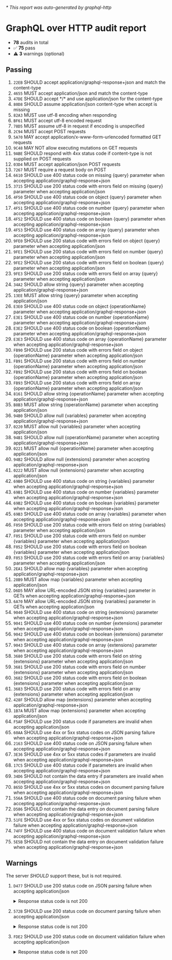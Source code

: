_* This report was auto-generated by graphql-http_

# GraphQL over HTTP audit report

- **78** audits in total
- ✅ **75** pass
- ⚠️ **3** warnings (optional)

## Passing
1. `22EB` SHOULD accept application/graphql-response+json and match the content-type
2. `4655` MUST accept application/json and match the content-type
3. `47DE` SHOULD accept \*/\* and use application/json for the content-type
4. `80D8` SHOULD assume application/json content-type when accept is missing
5. `82A3` MUST use utf-8 encoding when responding
6. `BF61` MUST accept utf-8 encoded request
7. `78D5` MUST assume utf-8 in request if encoding is unspecified
8. `2C94` MUST accept POST requests
9. `5A70` MAY accept application/x-www-form-urlencoded formatted GET requests
10. `9C48` MAY NOT allow executing mutations on GET requests
11. `9ABE` SHOULD respond with 4xx status code if content-type is not supplied on POST requests
12. `03D4` MUST accept application/json POST requests
13. `7267` MUST require a request body on POST
14. `6610` SHOULD use 400 status code on missing {query} parameter when accepting application/graphql-response+json
15. `3715` SHOULD use 200 status code with errors field on missing {query} parameter when accepting application/json
16. `4F50` SHOULD use 400 status code on object {query} parameter when accepting application/graphql-response+json
17. `4F51` SHOULD use 400 status code on number {query} parameter when accepting application/graphql-response+json
18. `4F52` SHOULD use 400 status code on boolean {query} parameter when accepting application/graphql-response+json
19. `4F53` SHOULD use 400 status code on array {query} parameter when accepting application/graphql-response+json
20. `9FE0` SHOULD use 200 status code with errors field on object {query} parameter when accepting application/json
21. `9FE1` SHOULD use 200 status code with errors field on number {query} parameter when accepting application/json
22. `9FE2` SHOULD use 200 status code with errors field on boolean {query} parameter when accepting application/json
23. `9FE3` SHOULD use 200 status code with errors field on array {query} parameter when accepting application/json
24. `34A2` SHOULD allow string {query} parameter when accepting application/graphql-response+json
25. `13EE` MUST allow string {query} parameter when accepting application/json
26. `E3E0` SHOULD use 400 status code on object {operationName} parameter when accepting application/graphql-response+json
27. `E3E1` SHOULD use 400 status code on number {operationName} parameter when accepting application/graphql-response+json
28. `E3E2` SHOULD use 400 status code on boolean {operationName} parameter when accepting application/graphql-response+json
29. `E3E3` SHOULD use 400 status code on array {operationName} parameter when accepting application/graphql-response+json
30. `FB90` SHOULD use 200 status code with errors field on object {operationName} parameter when accepting application/json
31. `FB91` SHOULD use 200 status code with errors field on number {operationName} parameter when accepting application/json
32. `FB92` SHOULD use 200 status code with errors field on boolean {operationName} parameter when accepting application/json
33. `FB93` SHOULD use 200 status code with errors field on array {operationName} parameter when accepting application/json
34. `8161` SHOULD allow string {operationName} parameter when accepting application/graphql-response+json
35. `B8B3` MUST allow string {operationName} parameter when accepting application/json
36. `94B0` SHOULD allow null {variables} parameter when accepting application/graphql-response+json
37. `0220` MUST allow null {variables} parameter when accepting application/json
38. `94B1` SHOULD allow null {operationName} parameter when accepting application/graphql-response+json
39. `0221` MUST allow null {operationName} parameter when accepting application/json
40. `94B2` SHOULD allow null {extensions} parameter when accepting application/graphql-response+json
41. `0222` MUST allow null {extensions} parameter when accepting application/json
42. `69B0` SHOULD use 400 status code on string {variables} parameter when accepting application/graphql-response+json
43. `69B1` SHOULD use 400 status code on number {variables} parameter when accepting application/graphql-response+json
44. `69B2` SHOULD use 400 status code on boolean {variables} parameter when accepting application/graphql-response+json
45. `69B3` SHOULD use 400 status code on array {variables} parameter when accepting application/graphql-response+json
46. `F050` SHOULD use 200 status code with errors field on string {variables} parameter when accepting application/json
47. `F051` SHOULD use 200 status code with errors field on number {variables} parameter when accepting application/json
48. `F052` SHOULD use 200 status code with errors field on boolean {variables} parameter when accepting application/json
49. `F053` SHOULD use 200 status code with errors field on array {variables} parameter when accepting application/json
50. `2EA1` SHOULD allow map {variables} parameter when accepting application/graphql-response+json
51. `28B9` MUST allow map {variables} parameter when accepting application/json
52. `D6D5` MAY allow URL-encoded JSON string {variables} parameter in GETs when accepting application/graphql-response+json
53. `6A70` MAY allow URL-encoded JSON string {variables} parameter in GETs when accepting application/json
54. `9040` SHOULD use 400 status code on string {extensions} parameter when accepting application/graphql-response+json
55. `9041` SHOULD use 400 status code on number {extensions} parameter when accepting application/graphql-response+json
56. `9042` SHOULD use 400 status code on boolean {extensions} parameter when accepting application/graphql-response+json
57. `9043` SHOULD use 400 status code on array {extensions} parameter when accepting application/graphql-response+json
58. `3680` SHOULD use 200 status code with errors field on string {extensions} parameter when accepting application/json
59. `3681` SHOULD use 200 status code with errors field on number {extensions} parameter when accepting application/json
60. `3682` SHOULD use 200 status code with errors field on boolean {extensions} parameter when accepting application/json
61. `3683` SHOULD use 200 status code with errors field on array {extensions} parameter when accepting application/json
62. `428F` SHOULD allow map {extensions} parameter when accepting application/graphql-response+json
63. `1B7A` MUST allow map {extensions} parameter when accepting application/json
64. `F5AF` SHOULD use 200 status code if parameters are invalid when accepting application/json
65. `60AA` SHOULD use 4xx or 5xx status codes on JSON parsing failure when accepting application/graphql-response+json
66. `2163` SHOULD use 400 status code on JSON parsing failure when accepting application/graphql-response+json
67. `3E36` SHOULD use 4xx or 5xx status codes if parameters are invalid when accepting application/graphql-response+json
68. `17C5` SHOULD use 400 status code if parameters are invalid when accepting application/graphql-response+json
69. `34D6` SHOULD not contain the data entry if parameters are invalid when accepting application/graphql-response+json
70. `865D` SHOULD use 4xx or 5xx status codes on document parsing failure when accepting application/graphql-response+json
71. `556A` SHOULD use 400 status code on document parsing failure when accepting application/graphql-response+json
72. `D586` SHOULD not contain the data entry on document parsing failure when accepting application/graphql-response+json
73. `51FE` SHOULD use 4xx or 5xx status codes on document validation failure when accepting application/graphql-response+json
74. `74FF` SHOULD use 400 status code on document validation failure when accepting application/graphql-response+json
75. `5E5B` SHOULD not contain the data entry on document validation failure when accepting application/graphql-response+json

## Warnings
The server _SHOULD_ support these, but is not required.

  1. `D477` SHOULD use 200 status code on JSON parsing failure when accepting application/json<br />

      <details>
      <summary>Response status code is not 200</summary>
      
      ```json
      {
        "statusText": "Bad Request",
        "status": 400,
        "headers": {
          "date": "<timestamp>",
          "content-type": "application/json; charset=utf-8",
          "content-length": "57",
          "connection": "close"
        },
        "body": {
          "errors": [
            {
              "path": [],
              "message": "Unable to parse JSON"
            }
          ]
        }
      }
      ```
      </details>
      
  2. `572B` SHOULD use 200 status code on document parsing failure when accepting application/json<br />

      <details>
      <summary>Response status code is not 200</summary>
      
      ```json
      {
        "statusText": "Bad Request",
        "status": 400,
        "headers": {
          "date": "<timestamp>",
          "content-type": "application/json; charset=utf-8",
          "content-length": "95",
          "connection": "close"
        },
        "body": {
          "errors": [
            {
              "path": [],
              "message": "Operation of this type is not allowed and has been blocked"
            }
          ]
        }
      }
      ```
      </details>
      
  3. `FDE2` SHOULD use 200 status code on document validation failure when accepting application/json<br />

      <details>
      <summary>Response status code is not 200</summary>
      
      ```json
      {
        "statusText": "Bad Request",
        "status": 400,
        "headers": {
          "date": "<timestamp>",
          "content-type": "application/json; charset=utf-8",
          "content-length": "95",
          "connection": "close"
        },
        "body": {
          "errors": [
            {
              "path": [],
              "message": "Operation of this type is not allowed and has been blocked"
            }
          ]
        }
      }
      ```
      </details>
      


